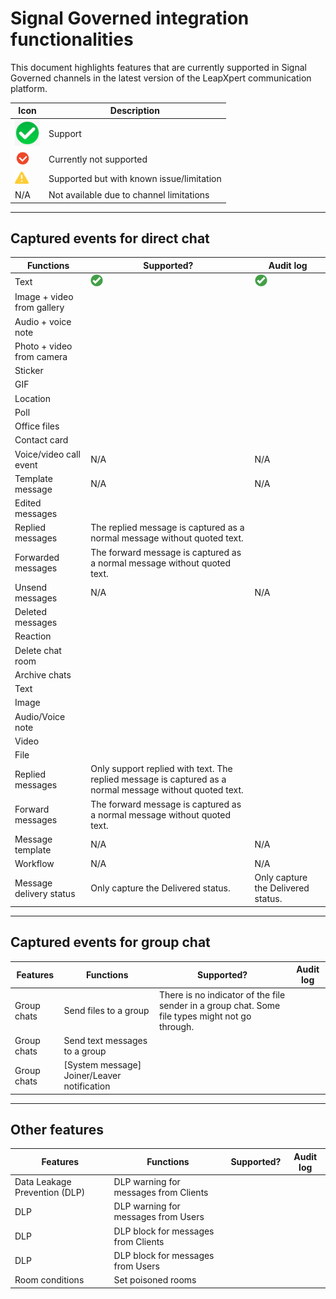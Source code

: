 # Signal Governed integration functionalities

This document highlights features that are currently supported in Signal Governed channels in the latest version of the LeapXpert communication platform.  

| Icon | Description |
|------|-------------|
| <img src="photos/test03.png" alt="Alt text" width="40"/>| Support |
| <img src="photos/signal05.png" alt="Alt text" width="25"/>| Currently not supported |
|<img src="photos/signal06.png" alt="Alt text" width="22"/>| Supported but with known issue/limitation |  |
| N/A | Not available due to channel limitations |

---

## Captured events for direct chat

| Functions | Supported? | Audit log |
|-----------|-------------|-----------|
 Text | <img src="photos/signal04.png" alt="Alt text" width="20"/> | <img src="photos/signal04.png" alt="Alt text" width="20"/> |
Image + video from gallery |  |  |
Audio + voice note |  |  |
Photo + video from camera |  |  |
Sticker |  |  |
GIF |  |  |
Location |  |  |
Poll |  |  |
Office files |  |  |
Contact card |  |  |
Voice/video call event | N/A | N/A |
Template message | N/A | N/A |
Edited messages |  |  |
Replied messages | The replied message is captured as a normal message without quoted text. |  |
Forwarded messages | The forward message is captured as a normal message without quoted text. |  |
 Unsend messages | N/A | N/A |
 Deleted messages |  |  |
Reaction |  |  |
Delete chat room |  |  |
Archive chats |  |  |
Text |  |  |
Image |  |  |
Audio/Voice note |  |  |
Video |  |  |
File |  |  |
Replied messages | Only support replied with text. The replied message is captured as a normal message without quoted text. |  |
Forward messages | The forward message is captured as a normal message without quoted text. |  |
Message template | N/A | N/A |
Workflow | N/A | N/A |
Message delivery status | Only capture the Delivered status. | Only capture the Delivered status. |

---

## Captured events for group chat

| Features | Functions | Supported? | Audit log |
|----------|-----------|-------------|-----------|
| Group chats | Send files to a group | There is no indicator of the file sender in a group chat. Some file types might not go through. |  |
| Group chats | Send text messages to a group |  |  |
| Group chats | [System message] Joiner/Leaver notification |  |  |

---

## Other features

| Features | Functions | Supported? | Audit log |
|----------|-----------|-------------|-----------|
| Data Leakage Prevention (DLP) | DLP warning for messages from Clients |  |  |
| DLP | DLP warning for messages from Users |  |  |
| DLP  | DLP block for messages from Clients |  |  |
| DLP | DLP block for messages from Users |  |  |
| Room conditions | Set poisoned rooms |  |  |

